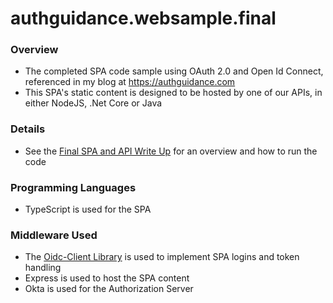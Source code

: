 # authguidance.websample.final

### Overview

* The completed SPA code sample using OAuth 2.0 and Open Id Connect, referenced in my blog at https://authguidance.com
* This SPA's static content is designed to be hosted by one of our APIs, in either NodeJS, .Net Core or Java

### Details

* See the [Final SPA and API Write Up](https://authguidance.com/2017/10/27/api-architecture-node) for an overview and how to run the code

### Programming Languages

* TypeScript is used for the SPA

### Middleware Used

* The [Oidc-Client Library](https://github.com/IdentityModel/oidc-client-js) is used to implement SPA logins and token handling
* Express is used to host the SPA content
* Okta is used for the Authorization Server

